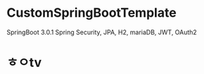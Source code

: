 # CustomSpringBootTemplate
SpringBoot 3.0.1 
Spring Security, JPA, H2, mariaDB, JWT, OAuth2

# ㅎㅇtv
